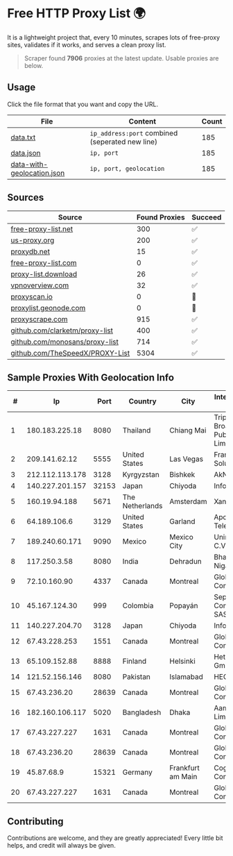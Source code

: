 
# Free HTTP Proxy List 🌍

It is a lightweight project that, every 10 minutes, scrapes lots of free-proxy sites, validates if it works, and serves a clean proxy list.


> Scraper found **7906** proxies at the latest update. Usable proxies are below.

## Usage

Click the file format that you want and copy the URL.


|File|Content|Count|
|----|-------|-----|
|[data.txt](https://raw.githubusercontent.com/themiralay/Proxy-List-World/master/data.txt)|`ip_address:port` combined (seperated new line)|185|
|[data.json](https://raw.githubusercontent.com/themiralay/Proxy-List-World/master/data.json)|`ip, port`|185|
|[data-with-geolocation.json](https://raw.githubusercontent.com/themiralay/Proxy-List-World/master/data-with-geolocation.json)|`ip, port, geolocation`|185|

## Sources

|Source|Found Proxies|Succeed|
|------|-------------|-------|
|[free-proxy-list.net](https://free-proxy-list.net)|300|✅|
|[us-proxy.org](https://www.us-proxy.org)|200|✅|
|[proxydb.net](http://proxydb.net)|15|✅|
|[free-proxy-list.com](https://free-proxy-list.com/?page=&port=&type%5B%5D=http&type%5B%5D=https&up_time=0&search=Search)|0|✅|
|[proxy-list.download](https://www.proxy-list.download/HTTP)|26|✅|
|[vpnoverview.com](https://vpnoverview.com/privacy/anonymous-browsing/free-proxy-servers)|32|✅|
|[proxyscan.io](https://www.proxyscan.io)|0|🚫|
|[proxylist.geonode.com](https://proxylist.geonode.com/api/proxy-list?limit=300&page=1&sort_by=lastChecked&sort_type=desc&protocols=http,https)|0|🚫|
|[proxyscrape.com](https://api.proxyscrape.com/v2/?request=displayproxies&protocol=http&timeout=10000&country=all&ssl=all&anonymity=all)|915|✅|
|[github.com/clarketm/proxy-list](https://raw.githubusercontent.com/clarketm/proxy-list/master/proxy-list-raw.txt)|400|✅|
|[github.com/monosans/proxy-list](https://raw.githubusercontent.com/monosans/proxy-list/main/proxies/http.txt)|714|✅|
|[github.com/TheSpeedX/PROXY-List](https://raw.githubusercontent.com/TheSpeedX/PROXY-List/master/http.txt)|5304|✅|


## Sample Proxies With Geolocation Info

|#|Ip|Port|Country|City|Internet Service Provider|
|-|--|----|-------|----|-------------------------|
|1|180.183.225.18|8080|Thailand|Chiang Mai|Triple T Broadband Public Company Limited|
|2|209.141.62.12|5555|United States|Las Vegas|FranTech Solutions|
|3|212.112.113.178|3128|Kyrgyzstan|Bishkek|AkNet|
|4|140.227.201.157|32153|Japan|Chiyoda|InfoSphere|
|5|160.19.94.188|5671|The Netherlands|Amsterdam|Xantho UAB|
|6|64.189.106.6|3129|United States|Garland|Apogee Telecom Inc.|
|7|189.240.60.171|9090|Mexico|Mexico City|Uninet S.A. de C.V.|
|8|117.250.3.58|8080|India|Dehradun|Bharat Sanchar Nigam Ltd|
|9|72.10.160.90|4337|Canada|Montreal|GloboTech Communications|
|10|45.167.124.30|999|Colombia|Popayán|Sepcom Comunicaciones SAS|
|11|140.227.204.70|3128|Japan|Chiyoda|InfoSphere|
|12|67.43.228.253|1551|Canada|Montreal|GloboTech Communications|
|13|65.109.152.88|8888|Finland|Helsinki|Hetzner Online GmbH|
|14|121.52.156.146|8080|Pakistan|Islamabad|HEC|
|15|67.43.236.20|28639|Canada|Montreal|GloboTech Communications|
|16|182.160.106.117|5020|Bangladesh|Dhaka|Aamra Networks Limited|
|17|67.43.227.227|1631|Canada|Montreal|GloboTech Communications|
|18|67.43.236.20|28639|Canada|Montreal|GloboTech Communications|
|19|45.87.68.9|15321|Germany|Frankfurt am Main|Cogent Communications|
|20|67.43.227.227|1631|Canada|Montreal|GloboTech Communications|



## Contributing

Contributions are welcome, and they are greatly appreciated! Every
little bit helps, and credit will always be given.

